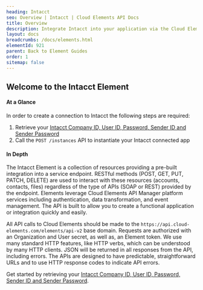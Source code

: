 ```yaml
---
heading: Intacct
seo: Overview | Intacct | Cloud Elements API Docs
title: Overview
description: Integrate Intacct into your application via the Cloud Elements APIs.
layout: docs
breadcrumbs: /docs/elements.html
elementId: 921
parent: Back to Element Guides
order: 1
sitemap: false
---
```


## Welcome to the Intacct Element


#### At a Glance

In order to create a connection to Intacct the following steps are required:

1. Retrieve your [Intacct Company ID, User ID, Password, Sender ID and Sender Password](intacct-endpoint-setup.html)
2. Call the `POST /instances` API to instantiate your Intacct connected app

#### In Depth

The Intacct Element is a collection of resources providing a pre-built integration into a service endpoint. RESTful methods (POST, GET, PUT, PATCH, DELETE) are used to interact with these resources (accounts, contacts, files) regardless of the type of APIs (SOAP or REST) provided by the endpoint. Elements leverage Cloud Elements API Manager platform services including authentication, data transformation, and event management.  The API is built to allow you to create a functional application or integration quickly and easily.

All API calls to Cloud Elements should be made to the `https://api.cloud-elements.com/elements/api-v2` base domain. Requests are authorized with an Organization and User secret, as well as, an Element token.  We use many standard HTTP features, like HTTP verbs, which can be understood by many HTTP clients. JSON will be returned in all responses from the API, including errors. The APIs are designed to have predictable, straightforward URLs and to use HTTP response codes to indicate API errors.

Get started by retrieving your [Intacct Company ID, User ID, Password, Sender ID and Sender Password](intacct-endpoint-setup.html).
